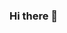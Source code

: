 ### Hi there 👋

<!--
**Cristina160/Cristina160** is a ✨ _special_ ✨ repository because its `README.md` (this file) appears on your GitHub profile.
Actualmente estoy en  el curso  Factory 5  Coder F5.



